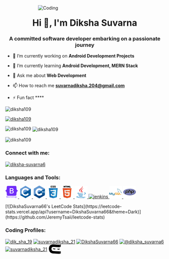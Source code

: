 <img align="right" alt="Coding" width="400" src="https://cdnb.artstation.com/p/assets/images/images/028/991/999/original/anna-havrylyukh-.gif?1596125112">
<h1 align="center">Hi 👋, I'm Diksha Suvarna</h1>
<h3 align="center">A committed software developer embarking on a passionate journey</h3>

- 🔭 I’m currently working on **Android Development Projects**

- 🌱 I’m currently learning **Android Development, MERN Stack**

- 💬 Ask me about **Web Development**

- 📫 How to reach me **suvarnadiksha.204@gmail.com**

- ⚡ Fun fact ****

<p align="left"> <img src="https://komarev.com/ghpvc/?username=diksha109&label=Profile%20views&color=0e75b6&style=flat" alt="diksha109" /> </p>

<p align="left"> <a href="https://github.com/ryo-ma/github-profile-trophy"><img src="https://github-profile-trophy.vercel.app/?username=diksha109" alt="diksha109" /></a> </p>

<p><img align="left" src="https://github-readme-stats.vercel.app/api/top-langs?username=diksha109&show_icons=true&locale=en&layout=compact" alt="diksha109" /></p>

<p>&nbsp;<img align="center" src="https://github-readme-stats.vercel.app/api?username=diksha109&show_icons=true&locale=en" alt="diksha109" /></p>

<p><img align="center" src="https://github-readme-streak-stats.herokuapp.com/?user=diksha109&" alt="diksha109" /></p>

<h3 align="left">Connect with me:</h3>
<p align="left">
<a href="https://linkedin.com/in/diksha-suvarna6" target="blank"><img align="center" src="https://raw.githubusercontent.com/rahuldkjain/github-profile-readme-generator/master/src/images/icons/Social/linked-in-alt.svg" alt="diksha-suvarna6" height="30" width="40" /></a>
</p>

<h3 align="left">Languages and Tools:</h3>
<p align="left"> <a href="https://getbootstrap.com" target="_blank" rel="noreferrer"> <img src="https://raw.githubusercontent.com/devicons/devicon/master/icons/bootstrap/bootstrap-plain-wordmark.svg" alt="bootstrap" width="40" height="40"/> </a> <a href="https://www.cprogramming.com/" target="_blank" rel="noreferrer"> <img src="https://raw.githubusercontent.com/devicons/devicon/master/icons/c/c-original.svg" alt="c" width="40" height="40"/> </a> <a href="https://www.w3schools.com/cpp/" target="_blank" rel="noreferrer"> <img src="https://raw.githubusercontent.com/devicons/devicon/master/icons/cplusplus/cplusplus-original.svg" alt="cplusplus" width="40" height="40"/> </a> <a href="https://www.w3schools.com/css/" target="_blank" rel="noreferrer"> <img src="https://raw.githubusercontent.com/devicons/devicon/master/icons/css3/css3-original-wordmark.svg" alt="css3" width="40" height="40"/> </a> <a href="https://www.w3.org/html/" target="_blank" rel="noreferrer"> <img src="https://raw.githubusercontent.com/devicons/devicon/master/icons/html5/html5-original-wordmark.svg" alt="html5" width="40" height="40"/> </a> <a href="https://www.java.com" target="_blank" rel="noreferrer"> <img src="https://raw.githubusercontent.com/devicons/devicon/master/icons/java/java-original.svg" alt="java" width="40" height="40"/> </a> <a href="https://www.jenkins.io" target="_blank" rel="noreferrer"> <img src="https://www.vectorlogo.zone/logos/jenkins/jenkins-icon.svg" alt="jenkins" width="40" height="40"/> </a> <a href="https://www.mysql.com/" target="_blank" rel="noreferrer"> <img src="https://raw.githubusercontent.com/devicons/devicon/master/icons/mysql/mysql-original-wordmark.svg" alt="mysql" width="40" height="40"/> </a> <a href="https://www.php.net" target="_blank" rel="noreferrer"> <img src="https://raw.githubusercontent.com/devicons/devicon/master/icons/php/php-original.svg" alt="php" width="40" height="40"/> </a> </p>
[![DikshaSuvarna66's LeetCode Stats](https://leetcode-stats.vercel.app/api?username=DikshaSuvarna66&theme=Dark)](https://github.com/JeremyTsaii/leetcode-stats)
<h3 align="left">Coding Profiles:</h3>
<p align="left">
<a href="https://www.codechef.com/users/dik_sha_19" target="blank"><img align="center" src="https://cdn.jsdelivr.net/npm/simple-icons@3.1.0/icons/codechef.svg" alt="dik_sha_19" height="30" width="40" /></a>
<a href="https://www.hackerrank.com/suvarnadiksha_21" target="blank"><img align="center" src="https://raw.githubusercontent.com/rahuldkjain/github-profile-readme-generator/master/src/images/icons/Social/hackerrank.svg" alt="suvarnadiksha_21" height="30" width="40" /></a>
<a href="https://www.leetcode.com/DikshaSuvarna66" target="blank"><img align="center" src="https://raw.githubusercontent.com/rahuldkjain/github-profile-readme-generator/master/src/images/icons/Social/leet-code.svg" alt="DikshaSuvarna66" height="30" width="40" /></a>
<a href="https://www.hackerearth.com/@diksha_suvarna6" target="blank"><img align="center" src="https://raw.githubusercontent.com/rahuldkjain/github-profile-readme-generator/master/src/images/icons/Social/hackerearth.svg" alt="@diksha_suvarna6" height="30" width="40" /></a>
<a href="https://auth.geeksforgeeks.org/user/suvarnadiksha_21" target="blank"><img align="center" src="https://raw.githubusercontent.com/rahuldkjain/github-profile-readme-generator/master/src/images/icons/Social/geeks-for-geeks.svg" alt="suvarnadiksha_21" height="30" width="40" /></a>
<a href="https://www.codingninjas.com/studio/profile/diksha66" target="blank"><img align="center" src="codingninjas.svg" alt="@diksha66" height="30" width="40" /></a>
</p>



